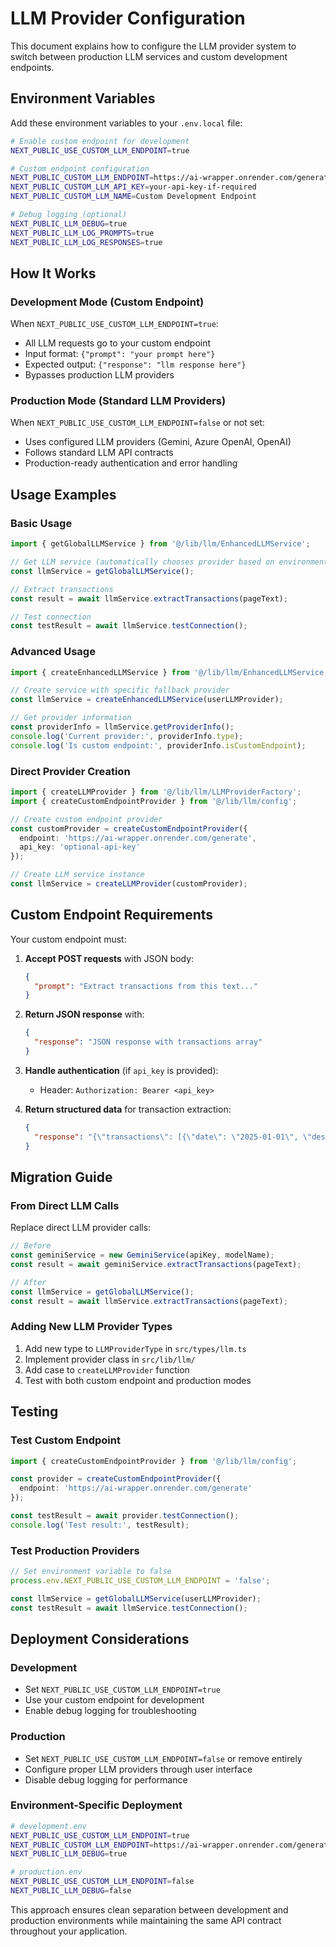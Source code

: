# LLM Provider Configuration

This document explains how to configure the LLM provider system to switch between production LLM services and custom development endpoints.

## Environment Variables

Add these environment variables to your `.env.local` file:

```bash
# Enable custom endpoint for development
NEXT_PUBLIC_USE_CUSTOM_LLM_ENDPOINT=true

# Custom endpoint configuration
NEXT_PUBLIC_CUSTOM_LLM_ENDPOINT=https://ai-wrapper.onrender.com/generate
NEXT_PUBLIC_CUSTOM_LLM_API_KEY=your-api-key-if-required
NEXT_PUBLIC_CUSTOM_LLM_NAME=Custom Development Endpoint

# Debug logging (optional)
NEXT_PUBLIC_LLM_DEBUG=true
NEXT_PUBLIC_LLM_LOG_PROMPTS=true
NEXT_PUBLIC_LLM_LOG_RESPONSES=true
```

## How It Works

### Development Mode (Custom Endpoint)
When `NEXT_PUBLIC_USE_CUSTOM_LLM_ENDPOINT=true`:
- All LLM requests go to your custom endpoint
- Input format: `{"prompt": "your prompt here"}`
- Expected output: `{"response": "llm response here"}`
- Bypasses production LLM providers

### Production Mode (Standard LLM Providers)
When `NEXT_PUBLIC_USE_CUSTOM_LLM_ENDPOINT=false` or not set:
- Uses configured LLM providers (Gemini, Azure OpenAI, OpenAI)
- Follows standard LLM API contracts
- Production-ready authentication and error handling

## Usage Examples

### Basic Usage
```typescript
import { getGlobalLLMService } from '@/lib/llm/EnhancedLLMService';

// Get LLM service (automatically chooses provider based on environment)
const llmService = getGlobalLLMService();

// Extract transactions
const result = await llmService.extractTransactions(pageText);

// Test connection
const testResult = await llmService.testConnection();
```

### Advanced Usage
```typescript
import { createEnhancedLLMService } from '@/lib/llm/EnhancedLLMService';

// Create service with specific fallback provider
const llmService = createEnhancedLLMService(userLLMProvider);

// Get provider information
const providerInfo = llmService.getProviderInfo();
console.log('Current provider:', providerInfo.type);
console.log('Is custom endpoint:', providerInfo.isCustomEndpoint);
```

### Direct Provider Creation
```typescript
import { createLLMProvider } from '@/lib/llm/LLMProviderFactory';
import { createCustomEndpointProvider } from '@/lib/llm/config';

// Create custom endpoint provider
const customProvider = createCustomEndpointProvider({
  endpoint: 'https://ai-wrapper.onrender.com/generate',
  api_key: 'optional-api-key'
});

// Create LLM service instance
const llmService = createLLMProvider(customProvider);
```

## Custom Endpoint Requirements

Your custom endpoint must:

1. **Accept POST requests** with JSON body:
   ```json
   {
     "prompt": "Extract transactions from this text..."
   }
   ```

2. **Return JSON response** with:
   ```json
   {
     "response": "JSON response with transactions array"
   }
   ```

3. **Handle authentication** (if `api_key` is provided):
   - Header: `Authorization: Bearer <api_key>`

4. **Return structured data** for transaction extraction:
   ```json
   {
     "response": "{\"transactions\": [{\"date\": \"2025-01-01\", \"description\": \"Coffee\", \"amount\": -5.50, \"suggested_category\": \"Food\"}]}"
   }
   ```

## Migration Guide

### From Direct LLM Calls
Replace direct LLM provider calls:
```typescript
// Before
const geminiService = new GeminiService(apiKey, modelName);
const result = await geminiService.extractTransactions(pageText);

// After
const llmService = getGlobalLLMService();
const result = await llmService.extractTransactions(pageText);
```

### Adding New LLM Provider Types
1. Add new type to `LLMProviderType` in `src/types/llm.ts`
2. Implement provider class in `src/lib/llm/`
3. Add case to `createLLMProvider` function
4. Test with both custom endpoint and production modes

## Testing

### Test Custom Endpoint
```typescript
import { createCustomEndpointProvider } from '@/lib/llm/config';

const provider = createCustomEndpointProvider({
  endpoint: 'https://ai-wrapper.onrender.com/generate'
});

const testResult = await provider.testConnection();
console.log('Test result:', testResult);
```

### Test Production Providers
```typescript
// Set environment variable to false
process.env.NEXT_PUBLIC_USE_CUSTOM_LLM_ENDPOINT = 'false';

const llmService = getGlobalLLMService(userLLMProvider);
const testResult = await llmService.testConnection();
```

## Deployment Considerations

### Development
- Set `NEXT_PUBLIC_USE_CUSTOM_LLM_ENDPOINT=true`
- Use your custom endpoint for development
- Enable debug logging for troubleshooting

### Production
- Set `NEXT_PUBLIC_USE_CUSTOM_LLM_ENDPOINT=false` or remove entirely
- Configure proper LLM providers through user interface
- Disable debug logging for performance

### Environment-Specific Deployment
```bash
# development.env
NEXT_PUBLIC_USE_CUSTOM_LLM_ENDPOINT=true
NEXT_PUBLIC_CUSTOM_LLM_ENDPOINT=https://ai-wrapper.onrender.com/generate
NEXT_PUBLIC_LLM_DEBUG=true

# production.env
NEXT_PUBLIC_USE_CUSTOM_LLM_ENDPOINT=false
NEXT_PUBLIC_LLM_DEBUG=false
```

This approach ensures clean separation between development and production environments while maintaining the same API contract throughout your application.
